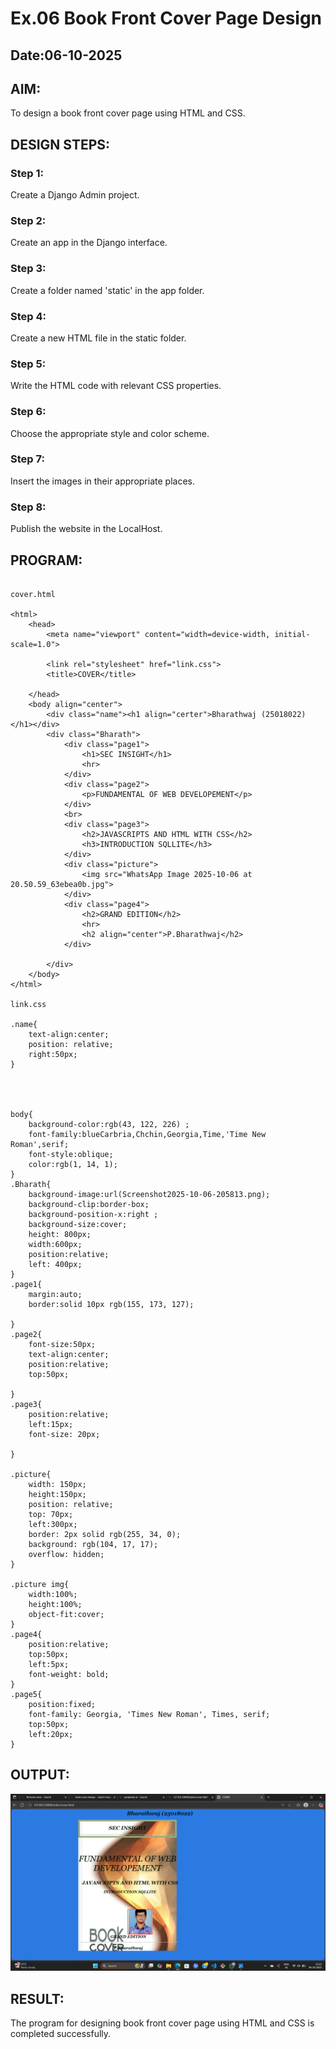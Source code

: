 # Ex.06 Book Front Cover Page Design
## Date:06-10-2025

## AIM:
To design a book front cover page using HTML and CSS.

## DESIGN STEPS:

### Step 1:
Create a Django Admin project.

### Step 2:
Create an app in the Django interface.

### Step 3:
Create a folder named 'static' in the app folder.

### Step 4:
Create a new HTML file in the static folder.

### Step 5:
Write the HTML code with relevant CSS properties.

### Step 6:
Choose the appropriate style and color scheme.

### Step 7:
Insert the images in their appropriate places.

### Step 8:
Publish the website in the LocalHost.

## PROGRAM:

```

cover.html

<html>
    <head>
        <meta name="viewport" content="width=device-width, initial-scale=1.0">

        <link rel="stylesheet" href="link.css">
        <title>COVER</title>
        
    </head>
    <body align="center">
        <div class="name"><h1 align="certer">Bharathwaj (25018022)</h1></div>
        <div class="Bharath">
            <div class="page1">
                <h1>SEC INSIGHT</h1>
                <hr>
            </div>
            <div class="page2">
                <p>FUNDAMENTAL OF WEB DEVELOPEMENT</p>
            </div>
            <br>
            <div class="page3">
                <h2>JAVASCRIPTS AND HTML WITH CSS</h2> 
                <h3>INTRODUCTION SQLLITE</h3>
            </div>
            <div class="picture">
                <img src="WhatsApp Image 2025-10-06 at 20.50.59_63ebea0b.jpg">
            </div>
            <div class="page4">
                <h2>GRAND EDITION</h2>
                <hr>
                <h2 align="center">P.Bharathwaj</h2>
            </div>
            
        </div>
    </body>
</html>

link.css

.name{
    text-align:center;
    position: relative;
    right:50px;
}




body{
    background-color:rgb(43, 122, 226) ;
    font-family:blueCarbria,Chchin,Georgia,Time,'Time New Roman',serif;
    font-style:oblique;
    color:rgb(1, 14, 1);
}
.Bharath{
    background-image:url(Screenshot2025-10-06-205813.png);
    background-clip:border-box;
    background-position-x:right ;
    background-size:cover;
    height: 800px;
    width:600px;
    position:relative;
    left: 400px;
}
.page1{
    margin:auto;
    border:solid 10px rgb(155, 173, 127);

}
.page2{
    font-size:50px;
    text-align:center;
    position:relative;
    top:50px;

}
.page3{
    position:relative;
    left:15px;
    font-size: 20px;

}

.picture{
    width: 150px; 
    height:150px;      
    position: relative;
    top: 70px;
    left:300px;
    border: 2px solid rgb(255, 34, 0);
    background: rgb(104, 17, 17);
    overflow: hidden;
}

.picture img{
    width:100%;
    height:100%;
    object-fit:cover;
}
.page4{
    position:relative;
    top:50px;
    left:5px;
    font-weight: bold;
}
.page5{
    position:fixed;
    font-family: Georgia, 'Times New Roman', Times, serif;
    top:50px;
    left:20px;
}

```

## OUTPUT:
![alt text](<Screenshot 2025-10-06 212356.png>)

## RESULT:
The program for designing book front cover page using HTML and CSS is completed successfully.
